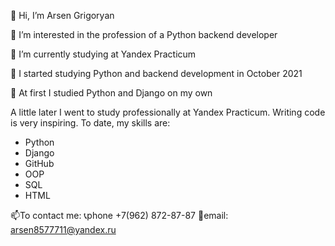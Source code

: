 👋 Hi, I’m Arsen Grigoryan

👀 I’m interested in the profession of a Python backend developer

🌱 I’m currently studying at Yandex Practicum

💞️ I started studying Python and backend development in October 2021

🐍 At first I studied Python and Django on my own

 A little later I went to study professionally at Yandex Practicum. 
 Writing code is very inspiring.
 To date, my skills are: 
 - Python 
 - Django
 - GitHub
 - OOP
 - SQL 
 - HTML
 
 📫To contact me: 
 📞phone +7(962) 872-87-87 
 📧email: arsen8577711@yandex.ru
